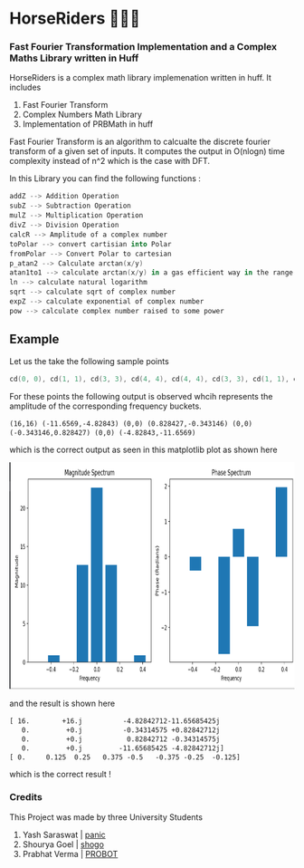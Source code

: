 # HorseRiders 🏇🏇🏇
### Fast Fourier Transformation Implementation and a Complex Maths Library written in Huff

HorseRiders is a complex math library implemenation written in huff. It includes 

1. Fast Fourier Transform
2. Complex Numbers Math Library
3. Implementation of PRBMath in huff

Fast Fourier Transform is an algorithm to calcualte the discrete fourier transform of a given set of inputs. It computes the output in O(nlogn) time complexity instead of n^2 which is the case with DFT.

In this Library you can find the following functions : 

```s
addZ --> Addition Operation
subZ --> Subtraction Operation
mulZ --> Multiplication Operation
divZ --> Division Operation
calcR --> Amplitude of a complex number
toPolar --> convert cartisian into Polar 
fromPolar --> Convert Polar to cartesian
p_atan2 --> Calculate arctan(x/y)
atan1to1 --> calculate arctan(x/y) in a gas efficient way in the range of -1 to 1
ln --> calculate natural logarithm 
sqrt --> calculate sqrt of complex number
expZ --> calculate exponential of complex number
pow --> calculate complex number raised to some power
```

## Example

Let us the take the following sample points

```cpp
cd(0, 0), cd(1, 1), cd(3, 3), cd(4, 4), cd(4, 4), cd(3, 3), cd(1, 1), cd(0, 0)
```

For these points the following output is observed whcih represents the amplitude of the corresponding frequency buckets. 

```
(16,16) (-11.6569,-4.82843) (0,0) (0.828427,-0.343146) (0,0) (-0.343146,0.828427) (0,0) (-4.82843,-11.6569)
```

which is the correct output as seen in this matplotlib plot as shown here 

<img src="assets/asset.png" width="700" height="400"></img>

and the result is shown here 

```
[ 16.        +16.j          -4.82842712-11.65685425j
   0.         +0.j          -0.34314575 +0.82842712j
   0.         +0.j           0.82842712 -0.34314575j
   0.         +0.j         -11.65685425 -4.82842712j]
[ 0.     0.125  0.25   0.375 -0.5   -0.375 -0.25  -0.125]
```

which is the correct result !

### Credits

This Project was made by three University Students

1. Yash Saraswat | [panic](https://www.twitter.com/0xpanicError)
2. Shourya Goel | [shogo](https://twitter.com/ShogLoFi)
3. Prabhat Verma | [PROBOT](https://twitter.com/prabhat73082094)